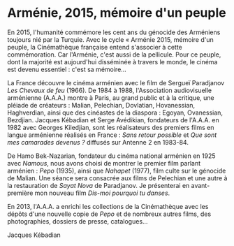 # Arménie, 2015, mémoire d'un peuple

En 2015, l'humanité commémore les cent ans du génocide des Arméniens toujours nié par la Turquie. Avec le cycle «&nbsp;Arménie 2015, mémoire d'un peuple, la Cinémathèque française entend s'associer à cette commémoration. Car l'Arménie, c'est aussi de la pellicule. Pour ce peuple, dont la majorité est aujourd'hui disséminée à travers le monde, le cinéma est devenu essentiel&nbsp;: c'est sa mémoire...

La France découvre le cinéma arménien avec le film de Sergueï Paradjanov *Les Chevaux de feu* (1966). De 1984 à 1988, l'Association audiovisuelle arménienne (A.A.A.) montre à Paris, au grand public et à la critique, une pléiade de créateurs&nbsp;: Malian, Pelechian, Dovlatian, Hovanessian, Haghverdian, ainsi que des cinéastes de la diaspora&nbsp;: Egoyan, Ovanessian, Bezdjian. Jacques Kébadian et Serge Avédikian, fondateurs de l'A.A.A. en 1982 avec Georges Kiledjian, sont les réalisateurs des premiers films en langue arménienne réalisés en France&nbsp;: *Sans retour possible* et *Que sont mes camarades devenus&nbsp;?* diffusés sur Antenne 2 en 1983-84.

De Hamo Bek-Nazarian, fondateur du cinéma national arménien en 1925 avec *Namous*, nous avons choisi de montrer le premier film parlant arménien&nbsp;: *Pepo* (1935), ainsi que *Nahapet* (1977), film culte sur le génocide de Malian. Une séance sera consacrée aux films de Pelechian et une autre à la restauration de *Sayat Nova* de Paradjanov. Je présenterai en avant-première mon nouveau film *Dis-moi pourquoi tu danses*.

En 2013, l'A.A.A. a enrichi les collections de la Cinémathèque avec les dépôts d'une nouvelle copie de *Pepo* et de nombreux autres films, des photographies, dossiers de presse, catalogues...

Jacques Kébadian
